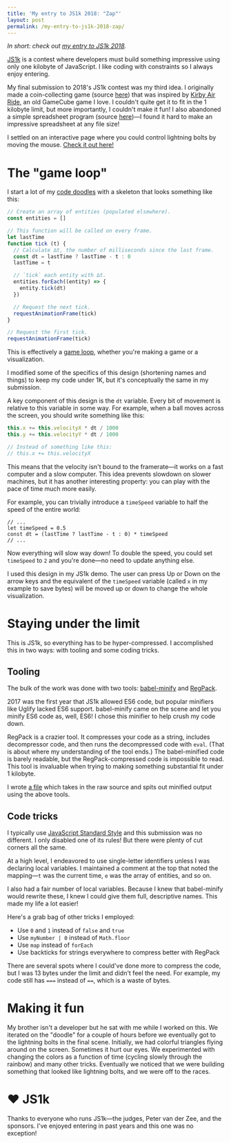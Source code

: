 ```yaml
---
title: 'My entry to JS1k 2018: "Zap"'
layout: post
permalink: /my-entry-to-js1k-2018-zap/
---
```

*In short: check out [my entry to JS1k 2018](https://js1k.com/2018-coins/demo/3159).*

[JS1k](https://js1k.com/) is a contest where developers must build something impressive using only one kilobyte of JavaScript. I like coding with constraints so I always enjoy entering.

My final submission to 2018's JS1k contest was my third idea. I originally made a coin-collecting game (source [here](https://gitlab.com/EvanHahn/js1k-2018/blob/63ef27abb6dd267229676fa411a3ba20f8f4ec67/src/js1k.js)) that was inspired by [Kirby Air Ride](http://kirby.wikia.com/wiki/Kirby_Air_Ride), an old GameCube game I love. I couldn't quite get it to fit in the 1 kilobyte limit, but more importantly, I couldn't make it fun! I also abandoned a simple spreadsheet program (source [here](https://gitlab.com/EvanHahn/js1k-2018/blob/spreadsheet/src/js1k.js))—I found it hard to make an impressive spreadsheet at any file size!

I settled on an interactive page where you could control lightning bolts by moving the mouse. [Check it out here!](https://js1k.com/2018-coins/demo/3159)

The "game loop"
===============

I start a lot of my [code doodles](https://evanhahn.github.io/code-doodles/) with a skeleton that looks something like this:

```javascript
// Create an array of entities (populated elsewhere).
const entities = []

// This function will be called on every frame.
let lastTime
function tick (t) {
  // Calculate ∆t, the number of milliseconds since the last frame.
  const dt = lastTime ? lastTime - t : 0
  lastTime = t

  // `tick` each entity with ∆t.
  entities.forEach((entity) => {
    entity.tick(dt)
  })

  // Request the next tick.
  requestAnimationFrame(tick)
}

// Request the first tick.
requestAnimationFrame(tick)
```

This is effectively a [game loop](http://gameprogrammingpatterns.com/game-loop.html), whether you're making a game or a visualization.

I modified some of the specifics of this design (shortening names and things) to keep my code under 1K, but it's conceptually the same in my submission.

A key component of this design is the `dt` variable. Every bit of movement is relative to this variable in some way. For example, when a ball moves across the screen, you should write something like this:

```javascript
this.x += this.velocityX * dt / 1000
this.y += this.velocityY * dt / 1000

// Instead of something like this:
// this.x += this.velocityX
```

This means that the velocity isn't bound to the framerate—it works on a fast computer and a slow computer. This idea prevents slowdown on slower machines, but it has another interesting property: you can play with the pace of time much more easily.

For example, you can trivially introduce a `timeSpeed` variable to half the speed of the entire world:

```
// ...
let timeSpeed = 0.5
const dt = (lastTime ? lastTime - t : 0) * timeSpeed
// ...
```

Now everything will slow way down! To double the speed, you could set `timeSpeed` to `2` and you're done—no need to update anything else.

I used this design in my JS1k demo. The user can press Up or Down on the arrow keys and the equivalent of the `timeSpeed` variable (called `x` in my example to save bytes) will be moved up or down to change the whole visualization.

Staying under the limit
=======================

This is JS1k, so everything has to be hyper-compressed. I accomplished this in two ways: with tooling and some coding tricks.

Tooling
-------

The bulk of the work was done with two tools: [babel-minify](https://github.com/babel/minify) and [RegPack](https://github.com/Siorki/RegPack).

2017 was the first year that JS1k allowed ES6 code, but popular minifiers like Uglify lacked ES6 support. babel-minify came on the scene and let you minify ES6 code as, well, ES6! I chose this minifier to help crush my code down.

RegPack is a crazier tool. It compresses your code as a string, includes decompressor code, and then runs the decompressed code with `eval`. (That is about where my understanding of the tool ends.) The babel-minified code is barely readable, but the RegPack-compressed code is impossible to read. This tool is invaluable when trying to making something substantial fit under 1 kilobyte.

I wrote [a file](https://gitlab.com/EvanHahn/js1k-2018/blob/594c807f75a9a9e7a3755c6935569d7de2ee8985/src/minify.js) which takes in the raw source and spits out minified output using the above tools.

Code tricks
-----------

I typically use [JavaScript Standard Style](https://standardjs.com/) and this submission was no different. I only disabled one of its rules! But there were plenty of cut corners all the same.

At a high level, I endeavored to use single-letter identifiers unless I was declaring local variables. I maintained a comment at the top that noted the mapping—`t` was the current time, `e` was the array of entities, and so on.

I also had a fair number of local variables. Because I knew that babel-minify would rewrite these, I knew I could give them full, descriptive names. This made my life a lot easier!

Here's a grab bag of other tricks I employed:

- Use `0` and `1` instead of `false` and `true`
- Use `myNumber | 0` instead of `Math.floor`
- Use `map` instead of `forEach`
- Use backticks for strings everywhere to compress better with RegPack

There are several spots where I could've done more to compress the code, but I was 13 bytes under the limit and didn't feel the need. For example, my code still has `===` instead of `==`, which is a waste of bytes.

Making it fun
=============

My brother isn't a developer but he sat with me while I worked on this. We iterated on the "doodle" for a couple of hours before we eventually got to the lightning bolts in the final scene. Initially, we had colorful triangles flying around on the screen. Sometimes it hurt our eyes. We experimented with changing the colors as a function of time (cycling slowly through the rainbow) and many other tricks. Eventually we noticed that we were building something that looked like lightning bolts, and we were off to the races.

❤︎ JS1k
=======

Thanks to everyone who runs JS1k—the judges, Peter van der Zee, and the sponsors. I've enjoyed entering in past years and this one was no exception!